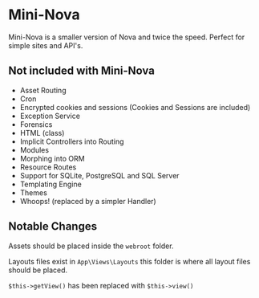 # Mini-Nova

Mini-Nova is a smaller version of Nova and twice the speed. Perfect for simple sites and API's.

## Not included with Mini-Nova 
* Asset Routing
* Cron
* Encrypted cookies and sessions (Cookies and Sessions are included)
* Exception Service
* Forensics
* HTML (class)
* Implicit Controllers into Routing
* Modules
* Morphing into ORM
* Resource Routes
* Support for SQLite, PostgreSQL and SQL Server
* Templating Engine
* Themes
* Whoops! (replaced by a simpler Handler)

## Notable Changes 

Assets should be placed inside the `webroot` folder.

Layouts files exist in `App\Views\Layouts` this folder is where all layout files should be placed.

`$this->getView()` has been replaced with `$this->view()`


